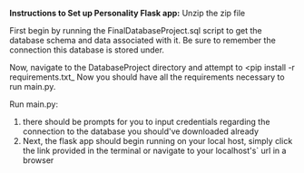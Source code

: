 [comment]: <> (Provide a README section for creating and running the project. I need complete specifications for building your project)

[comment]: <> (on my computer. Specify all libraries, software, etc. needed to run the application. Specify expected installation)

[comment]: <> (directories. If you use a specific technology for the project, the technology’s download page must be listed.)

**Instructions to Set up Personality Flask app:**
Unzip the zip file

First begin by running the FinalDatabaseProject.sql script to get the database schema and data associated with it. Be sure to remember the
connection this database is stored under.

Now, navigate to the DatabaseProject directory and attempt to <pip install -r requirements.txt_ Now you should have all the
requirements necessary to run main.py.

Run main.py:

1. there should be prompts for you to input credentials regarding the connection to the database you should've
   downloaded already
2. Next, the flask app should begin running on your local host, simply click the link provided in the terminal or
   navigate to your localhost's` url in a browser


